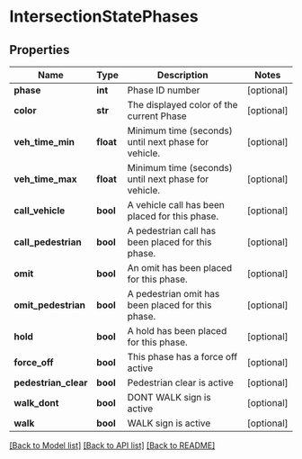 # IntersectionStatePhases

## Properties
Name | Type | Description | Notes
------------ | ------------- | ------------- | -------------
**phase** | **int** | Phase ID number | [optional] 
**color** | **str** | The displayed color of the current Phase | [optional] 
**veh_time_min** | **float** | Minimum time (seconds) until next phase for vehicle. | [optional] 
**veh_time_max** | **float** | Minimum time (seconds) until next phase for vehicle. | [optional] 
**call_vehicle** | **bool** | A vehicle call has been placed for this phase. | [optional] 
**call_pedestrian** | **bool** | A pedestrian call has been placed for this phase. | [optional] 
**omit** | **bool** | An omit has been placed for this phase. | [optional] 
**omit_pedestrian** | **bool** | A pedestrian omit has been placed for this phase. | [optional] 
**hold** | **bool** | A hold has been placed for this phase. | [optional] 
**force_off** | **bool** | This phase has a force off active | [optional] 
**pedestrian_clear** | **bool** | Pedestrian clear is active | [optional] 
**walk_dont** | **bool** | DONT WALK sign is active | [optional] 
**walk** | **bool** | WALK sign is active | [optional] 

[[Back to Model list]](../README.md#documentation-for-models) [[Back to API list]](../README.md#documentation-for-api-endpoints) [[Back to README]](../README.md)

